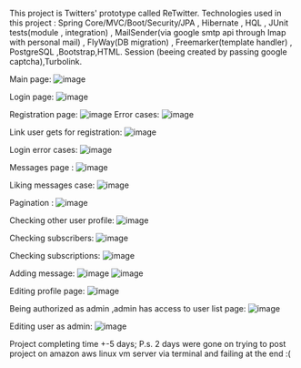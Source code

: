 This project is Twitters' prototype called ReTwitter.
Technologies used in this project : Spring Core/MVC/Boot/Security/JPA , Hibernate , HQL , JUnit tests(module , integration) , 
MailSender(via google smtp api through Imap with personal mail) , FlyWay(DB migration) , Freemarker(template handler) , PostgreSQL ,Bootstrap,HTML.
Session (beeing created by passing google captcha),Turbolink.

Main page:
![image](https://user-images.githubusercontent.com/118562434/221235104-2239ba13-b317-45af-a110-2f74b9091fbf.png)

Login page: 
![image](https://user-images.githubusercontent.com/118562434/221235316-89f2a990-61df-4c45-8e1c-ef4800ed1e07.png)

Registration page:
![image](https://user-images.githubusercontent.com/118562434/221235542-c7f8abb1-2804-4090-a015-2d45862d32f7.png)
Error cases: 
![image](https://user-images.githubusercontent.com/118562434/221235863-d78cea52-0790-4287-b8a3-1ab9af27df4a.png)

Link user gets for registration:
![image](https://user-images.githubusercontent.com/118562434/221236202-3f2fe70e-ab67-4c04-a579-17861dc2e2f0.png)

Login error cases:
![image](https://user-images.githubusercontent.com/118562434/221236286-25059f6c-07f0-4dd8-9bd9-265244ed569c.png)

Messages page :
![image](https://user-images.githubusercontent.com/118562434/221236675-1476b8eb-45d1-41d5-b699-262d4b43ec05.png)

Liking messages case:
![image](https://user-images.githubusercontent.com/118562434/221237011-5f98797b-f9b6-4d04-ae6e-70de11fcd9f2.png)

Pagination :
![image](https://user-images.githubusercontent.com/118562434/221237166-41b48fb3-7df1-43e6-907b-310688fa2ef4.png)

Checking other user profile:
![image](https://user-images.githubusercontent.com/118562434/221237318-91ed67f6-7fcd-4146-aa82-9d4ec580dd27.png)

Checking subscribers:
![image](https://user-images.githubusercontent.com/118562434/221237440-851c812b-388f-4237-b314-f6cd047a72dc.png)

Checking subscriptions:
![image](https://user-images.githubusercontent.com/118562434/221237510-6f91a822-b9c8-439b-9f35-bad573fcedf0.png)

Adding message:
![image](https://user-images.githubusercontent.com/118562434/221237700-a0814985-55c9-4088-8ad2-7206685432f6.png)
![image](https://user-images.githubusercontent.com/118562434/221237747-fb8f3197-ba02-4b7d-a41a-3e26fbf2d88a.png)

Editing profile page:
![image](https://user-images.githubusercontent.com/118562434/221237905-e2b1b077-bf06-45d3-adda-30ca4fe56bfb.png)

Being authorized as admin ,admin has access to user list page:
![image](https://user-images.githubusercontent.com/118562434/221238091-6c7def3c-5774-43d2-b2a2-3983c4b40dd2.png)

Editing user as admin:
![image](https://user-images.githubusercontent.com/118562434/221238184-8c2f063d-1e53-4e5f-ab03-c1c8c50c285e.png)

Project completing time +-5 days;
P.s. 2 days were gone on trying to post project on amazon aws linux vm server via terminal and failing at the end :(



